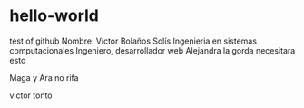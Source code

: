 # hello-world
test of github
Nombre: Víctor Bolaños Solís 
Ingenieria en sistemas computacionales 
Ingeniero, desarrollador web
Alejandra la gorda necesitara esto

Maga y Ara no rifa

victor tonto
